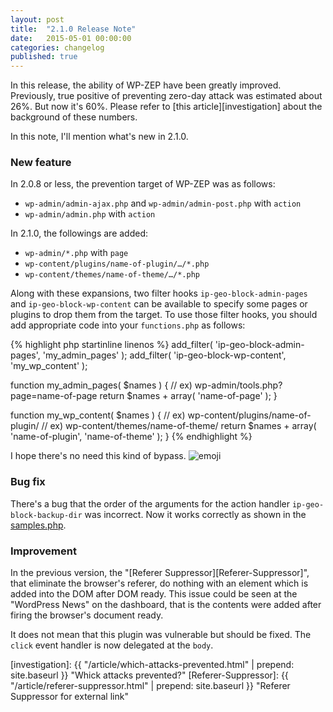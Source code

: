 ```yaml
---
layout: post
title:  "2.1.0 Release Note"
date:   2015-05-01 00:00:00
categories: changelog
published: true
---
```


In this release, the ability of WP-ZEP have been greatly improved. Previously, 
true positive of preventing zero-day attack was estimated about 26%. But now 
it's 60%. Please refer to [this article][investigation] about the background 
of these numbers.

In this note, I'll mention what's new in 2.1.0.

<!--more-->

### New feature ###

In 2.0.8 or less, the prevention target of WP-ZEP was as follows:

* `wp-admin/admin-ajax.php` and `wp-admin/admin-post.php` with `action`
* `wp-admin/admin.php` with `action`

In 2.1.0, the followings are added:

* `wp-admin/*.php` with `page`
* `wp-content/plugins/name-of-plugin/…/*.php`
* `wp-content/themes/name-of-theme/…/*.php`

Along with these expansions, two filter hooks `ip-geo-block-admin-pages` and 
`ip-geo-block-wp-content` can be available to specify some pages or plugins 
to drop them from the target. To use those filter hooks, you should add 
appropriate code into your `functions.php` as follows:

{% highlight php startinline linenos %}
add_filter( 'ip-geo-block-admin-pages', 'my_admin_pages' );
add_filter( 'ip-geo-block-wp-content', 'my_wp_content' );

function my_admin_pages( $names ) {
    // ex) wp-admin/tools.php?page=name-of-page
    return $names + array( 'name-of-page' );
}

function my_wp_content( $names ) {
    // ex) wp-content/plugins/name-of-plugin/
    // ex) wp-content/themes/name-of-theme/
    return $names + array( 'name-of-plugin', 'name-of-theme' );
}
{% endhighlight %}

I hope there's no need this kind of bypass.
<span class="emoji">
![emoji](https://assets-cdn.github.com/images/icons/emoji/unicode/1f604.png)
</span>

### Bug fix ###
There's a bug that the order of the arguments for the action handler 
`ip-geo-block-backup-dir` was incorrect. Now it works correctly as shown in 
the [samples.php][samples.php].

### Improvement ###
In the previous version, the "[Referer Suppressor][Referer-Suppressor]", that 
eliminate the browser's referer, do nothing with an element which is added into 
the DOM after DOM ready. This issue could be seen at the "WordPress News" on 
the dashboard, that is the contents were added after firing the browser's 
document ready.

It does not mean that this plugin was vulnerable but should be fixed. 
The `click` event handler is now delegated at the `body`.

[IP-Geo-Block]:       https://wordpress.org/plugins/ip-geo-block/ "WordPress › IP Geo Block « WordPress Plugins"
[samples.php]:        https://github.com/tokkonopapa/WordPress-IP-Geo-Block/blob/master/ip-geo-block/samples.php "WordPress-IP-Geo-Block/samples.php at master - tokkonopapa/WordPress-IP-Geo-Block - GitHub"
[investigation]:      {{ "/article/which-attacks-prevented.html" | prepend: site.baseurl }} "Whick attacks prevented?"
[Referer-Suppressor]: {{ "/article/referer-suppressor.html" | prepend: site.baseurl }} "Referer Suppressor for external link"
